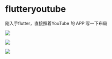 # flutteryoutube

刚入手flutter，直接照着YouTube 的 APP 写一下布局

<img src='http://129.211.84.78/?/show.gif' />

![](http://129.211.84.78/?/show.gif)

![](http://129.211.84.78/?/show.gif)
